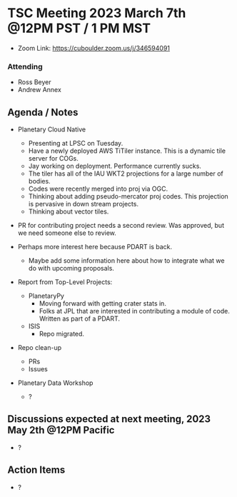 # TSC Meeting 2023 March 7th @12PM PST / 1 PM MST 
- Zoom Link: https://cuboulder.zoom.us/j/346594091

### Attending
- Ross Beyer
- Andrew Annex

## Agenda / Notes
- Planetary Cloud Native
  - Presenting at LPSC on Tuesday.
  - Have a newly deployed AWS TiTiler instance. This is a dynamic tile server for COGs.
  - Jay working on deployment. Performance currently sucks.
  - The tiler has all of the IAU WKT2 projections for a large number of bodies.
  - Codes were recently merged into proj via OGC. 
  - Thinking about adding pseudo-mercator proj codes. This projection is pervasive in down stream projects.
  - Thinking about vector tiles.
- PR for contributing project needs a second review. Was approved, but we need someone else to review.
- Perhaps more interest here because PDART is back.
  - Maybe add some information here about how to integrate what we do with upcoming proposals.
- Report from Top-Level Projects:
  - PlanetaryPy
    - Moving forward with getting crater stats in.
    - Folks at JPL that are interested in contributing a module of code. Written as part of a PDART.
  - ISIS
    - Repo migrated.

- Repo clean-up
  - PRs
  - Issues

- Planetary Data Workshop
  - ?


## Discussions expected at next meeting, 2023 May 2th @12PM Pacific
- ?

## Action Items
- ?
